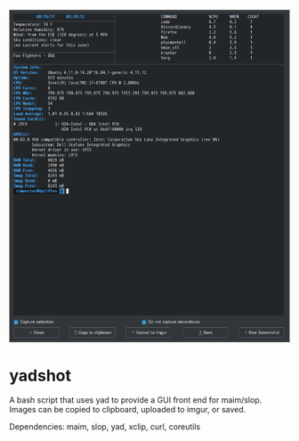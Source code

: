 ![yadshot](/Screenshot.png)

# yadshot
A bash script that uses yad to provide a GUI front end for maim/slop.  Images can be copied to clipboard, uploaded to imgur, or saved.

Dependencies: maim, slop, yad, xclip, curl, coreutils